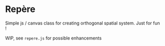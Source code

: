 Repère
=======


Simple js / canvas class for creating orthogonal spatial system. Just for fun !

WIP, see `repere.js` for possible enhancements